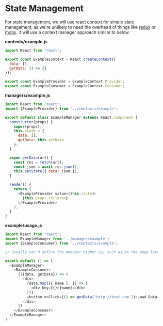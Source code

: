 # State Management

For state management, we will use react [context](https://reactjs.org/docs/context.html) for simple state management, as we're unlikely to need the overhead of things like [redux](https://redux.js.org) or [mobx](https://mobx.js.org). It will use a context manager approach similar to below.

**contexts/example.js**

```js
import React from 'react';

export const ExampleContext = React.createContext({
  data: [],
  getData: () => {}
});

export const ExampleProvider = ExampleContext.Provider;
export const ExampleConsumer = ExampleContext.Consumer;

```

**managers/example.js**

```js
import React from 'react';
import {ExampleProvider} from '../contexts/example';

export default class ExampleManager extends React.Component {
  constructor(props) {
    super(props);
    this.state = {
      data: [],
      getData: this.getData
    };
  }

  async getData(url) {
    const res = fetch(url);
    const json = await res.json();
    this.setState({ data: json });
  }

  render() {
    return (
      <ExampleProvider value={this.state}>
        {this.props.children}
      </ExampleProvider>
    );
  }
}

```

**example/usage.js**

```js
import React from 'react';
import ExampleManager from '../manager/example';
import {ExampleConsumer} from '../contexts/example';

// Usually you'd define the manager higher up, such as on the page level

export default () => (
  <ExampleManager>
    <ExampleConsumer>
      {({data, getData}) => (
        <div>
          {data.map(({ name }, i) => (
            <div key={i}>{name}</div>
          ))}
          <button onClick={() => getData('http://test.com')}>Load Data</button>
        </div>
      )}
    </ExampleConsumer>
  </ExampleManager>
)
```
